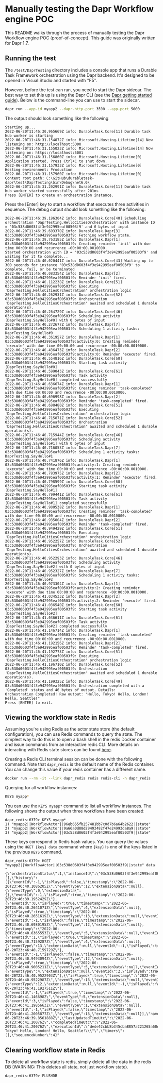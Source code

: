 ﻿# Manually testing the Dapr Workflow engine POC

This README walks through the process of manually testing the Dapr Workflow engine POC (proof-of-concept). This guide was originally written for Dapr 1.7.

## Running the test

The `/test/DaprTesting` directory includes a console app that runs a Durable Task Framework orchestration using the Dapr backend. It's designed to be opened in Visual Studio and started with "F5".

However, before the test can run, you need to start the Dapr sidecar. The best way to set this up is using the Dapr CLI (see the [Dapr getting started guide](https://docs.dapr.io/getting-started/)). Below is the command-line you can use to start the sidecar.

```bash
dapr run --app-id myapp2 --dapr-http-port 3500 --app-port 5000
```

The output should look something like the following:

```
Starting up...
2022-06-20T11:46:30.965669Z info: DurableTask.Core[11] Durable task hub worker is starting
2022-06-20T11:46:31.154072Z info: Microsoft.Hosting.Lifetime[14] Now listening on: http://localhost:5000
2022-06-20T11:46:31.155023Z info: Microsoft.Hosting.Lifetime[14] Now listening on: https://localhost:5001
2022-06-20T11:46:31.156860Z info: Microsoft.Hosting.Lifetime[0] Application started. Press Ctrl+C to shut down.
2022-06-20T11:46:31.157933Z info: Microsoft.Hosting.Lifetime[0] Hosting environment: Production
2022-06-20T11:46:31.157960Z info: Microsoft.Hosting.Lifetime[0] Content root path: C:\GitHub\durabletask-dapr\test\DaprTesting\bin\Debug\net6.0\
2022-06-20T11:46:31.202991Z info: DurableTask.Core[11] Durable task hub worker started successfully after 201ms
Press [ENTER] to create an orchestration instance.
```

Press the [Enter] key to start a workflow that executes three activities in sequence. The debug output should look something like the following:

```
2022-06-20T11:46:39.196304Z info: DurableTask.Core[40] Scheduling orchestration 'DaprTesting.HelloCitiesOrchestration' with instance ID = '03c538d0603f4f3e942995eaf00503f9' and 0 bytes of input
2022-06-20T11:46:39.603370Z info: DurableTask.Dapr[3] 03c538d0603f4f3e942995eaf00503f9: Fetching workflow state.
2022-06-20T11:46:39.763185Z info: DurableTask.Dapr[1] 03c538d0603f4f3e942995eaf00503f9: Creating reminder 'init' with due time 00:00:00 and recurrence -00:00:00.0010000.
Started orchestration with ID = '03c538d0603f4f3e942995eaf00503f9' and waiting for it to complete...
2022-06-20T11:46:40.020441Z info: DurableTask.Core[43] Waiting up to 300 seconds for instance '03c538d0603f4f3e942995eaf00503f9' to complete, fail, or be terminated
2022-06-20T11:46:40.083354Z info: DurableTask.Dapr[2] 03c538d0603f4f3e942995eaf00503f9: Reminder 'init' fired.
2022-06-20T11:46:40.112238Z info: DurableTask.Core[51] 03c538d0603f4f3e942995eaf00503f9: Executing 'DaprTesting.HelloCitiesOrchestration' orchestration logic
2022-06-20T11:46:40.262931Z info: DurableTask.Core[52] 03c538d0603f4f3e942995eaf00503f9: Orchestration 'DaprTesting.HelloCitiesOrchestration' awaited and scheduled 1 durable operation(s).
2022-06-20T11:46:40.264729Z info: DurableTask.Core[46] 03c538d0603f4f3e942995eaf00503f9: Scheduling activity [DaprTesting.SayHello#0] with 0 bytes of input
2022-06-20T11:46:40.272677Z info: DurableTask.Dapr[7] 03c538d0603f4f3e942995eaf00503f9: Scheduling 1 activity tasks: DaprTesting.SayHello#0
2022-06-20T11:46:40.361957Z info: DurableTask.Dapr[1] 03c538d0603f4f3e942995eaf00503f9:activity:0: Creating reminder 'execute' with due time 00:00:00 and recurrence -00:00:00.0010000.
2022-06-20T11:46:40.436473Z info: DurableTask.Dapr[2] 03c538d0603f4f3e942995eaf00503f9:activity:0: Reminder 'execute' fired.
2022-06-20T11:46:40.554816Z info: DurableTask.Core[60] 03c538d0603f4f3e942995eaf00503f9: Starting task activity [DaprTesting.SayHello#0]
2022-06-20T11:46:40.599043Z info: DurableTask.Core[61] 03c538d0603f4f3e942995eaf00503f9: Task activity [DaprTesting.SayHello#0] completed successfully
2022-06-20T11:46:40.636674Z info: DurableTask.Dapr[1] 03c538d0603f4f3e942995eaf00503f9: Creating reminder 'task-completed' with due time 00:00:00 and recurrence -00:00:00.0010000.
2022-06-20T11:46:40.696998Z info: DurableTask.Dapr[2] 03c538d0603f4f3e942995eaf00503f9: Reminder 'task-completed' fired.
2022-06-20T11:46:40.698480Z info: DurableTask.Core[51] 03c538d0603f4f3e942995eaf00503f9: Executing 'DaprTesting.HelloCitiesOrchestration' orchestration logic
2022-06-20T11:46:40.715871Z info: DurableTask.Core[52] 03c538d0603f4f3e942995eaf00503f9: Orchestration 'DaprTesting.HelloCitiesOrchestration' awaited and scheduled 1 durable operation(s).
2022-06-20T11:46:40.715944Z info: DurableTask.Core[46] 03c538d0603f4f3e942995eaf00503f9: Scheduling activity [DaprTesting.SayHello#1] with 0 bytes of input
2022-06-20T11:46:40.716053Z info: DurableTask.Dapr[7] 03c538d0603f4f3e942995eaf00503f9: Scheduling 1 activity tasks: DaprTesting.SayHello#1
2022-06-20T11:46:40.741876Z info: DurableTask.Dapr[1] 03c538d0603f4f3e942995eaf00503f9:activity:1: Creating reminder 'execute' with due time 00:00:00 and recurrence -00:00:00.0010000.
2022-06-20T11:46:40.783975Z info: DurableTask.Dapr[2] 03c538d0603f4f3e942995eaf00503f9:activity:1: Reminder 'execute' fired.
2022-06-20T11:46:40.798599Z info: DurableTask.Core[60] 03c538d0603f4f3e942995eaf00503f9: Starting task activity [DaprTesting.SayHello#1]
2022-06-20T11:46:40.799441Z info: DurableTask.Core[61] 03c538d0603f4f3e942995eaf00503f9: Task activity [DaprTesting.SayHello#1] completed successfully
2022-06-20T11:46:40.900538Z info: DurableTask.Dapr[1] 03c538d0603f4f3e942995eaf00503f9: Creating reminder 'task-completed' with due time 00:00:00 and recurrence -00:00:00.0010000.
2022-06-20T11:46:40.935004Z info: DurableTask.Dapr[2] 03c538d0603f4f3e942995eaf00503f9: Reminder 'task-completed' fired.
2022-06-20T11:46:40.949429Z info: DurableTask.Core[51] 03c538d0603f4f3e942995eaf00503f9: Executing 'DaprTesting.HelloCitiesOrchestration' orchestration logic
2022-06-20T11:46:40.952257Z info: DurableTask.Core[52] 03c538d0603f4f3e942995eaf00503f9: Orchestration 'DaprTesting.HelloCitiesOrchestration' awaited and scheduled 1 durable operation(s).
2022-06-20T11:46:40.952293Z info: DurableTask.Core[46] 03c538d0603f4f3e942995eaf00503f9: Scheduling activity [DaprTesting.SayHello#2] with 0 bytes of input
2022-06-20T11:46:40.952327Z info: DurableTask.Dapr[7] 03c538d0603f4f3e942995eaf00503f9: Scheduling 1 activity tasks: DaprTesting.SayHello#2
2022-06-20T11:46:40.973304Z info: DurableTask.Dapr[1] 03c538d0603f4f3e942995eaf00503f9:activity:2: Creating reminder 'execute' with due time 00:00:00 and recurrence -00:00:00.0010000.
2022-06-20T11:46:41.034533Z info: DurableTask.Dapr[2] 03c538d0603f4f3e942995eaf00503f9:activity:2: Reminder 'execute' fired.
2022-06-20T11:46:41.036540Z info: DurableTask.Core[60] 03c538d0603f4f3e942995eaf00503f9: Starting task activity [DaprTesting.SayHello#2]
2022-06-20T11:46:41.036611Z info: DurableTask.Core[61] 03c538d0603f4f3e942995eaf00503f9: Task activity [DaprTesting.SayHello#2] completed successfully
2022-06-20T11:46:41.146714Z info: DurableTask.Dapr[1] 03c538d0603f4f3e942995eaf00503f9: Creating reminder 'task-completed' with due time 00:00:00 and recurrence -00:00:00.0010000.
2022-06-20T11:46:41.192156Z info: DurableTask.Dapr[2] 03c538d0603f4f3e942995eaf00503f9: Reminder 'task-completed' fired.
2022-06-20T11:46:41.192773Z info: DurableTask.Core[51] 03c538d0603f4f3e942995eaf00503f9: Executing 'DaprTesting.HelloCitiesOrchestration' orchestration logic
2022-06-20T11:46:41.196710Z info: DurableTask.Core[52] 03c538d0603f4f3e942995eaf00503f9: Orchestration 'DaprTesting.HelloCitiesOrchestration' awaited and scheduled 1 durable operation(s).
2022-06-20T11:46:41.199325Z info: DurableTask.Core[49] 03c538d0603f4f3e942995eaf00503f9: Orchestration completed with a 'Completed' status and 46 bytes of output. Details:
Orchestration Completed! Raw output: "Hello, Tokyo! Hello, London! Hello, Seattle!"
Press [ENTER] to exit.
```

## Viewing the workflow state in Redis

Assuming you're using Redis as the actor state store (the default configuration), you can use Redis commands to query the state. The simplest way to do this is to open a bash shell in the redis Docker container and issue commands from an interactive redis CLI. More details on interacting with Redis state stores can be found [here](https://docs.dapr.io/developing-applications/building-blocks/state-management/query-state-store/query-redis-store/).

Creating a Redis CLI terminal session can be done with the following command. Note that `dapr_redis` is the default name of the Redis container. You can change this value if your redis container has a different name.

```bash
docker run --rm -it --link dapr_redis redis redis-cli -h dapr_redis
```

Querying for all workflow instances:

```bash
KEYS myapp*
```

You can use the `KEYS myapp*` command to list all workflow instances. The following shows the output when three workflows have been created:

```
dapr_redis:6379> KEYS myapp*
1) "myapp2||WorkflowActor||96eb655fb257481bb7c0d7b6a64b2622||state"
2) "myapp2||WorkflowActor||9a66a0d88d29493482f47e24993da8a9||state"
3) "myapp2||WorkflowActor||03c538d0603f4f3e942995eaf00503f9||state"
```

These keys correspond to Redis hash values. You can query the values using the `HGET {key} data` command where `{key}` is one of the keys listed in the previous `KEYS` command.

```
dapr_redis:6379> HGET "myapp2||WorkflowActor||03c538d0603f4f3e942995eaf00503f9||state" data
"{\"orchestrationStatus\":1,\"instanceId\":\"03c538d0603f4f3e942995eaf00503f9\",\"input\":null,\"customStatus\":null,\"inbox\":[],\"history\":[{\"eventId\":-1,\"isPlayed\":false,\"timestamp\":\"2022-06-20T23:46:40.1086205Z\",\"eventType\":12,\"extensionData\":null},{\"eventType\":0,\"extensionData\":{},\"eventId\":-1,\"isPlayed\":true,\"timestamp\":\"2022-06-20T23:46:39.1952429Z\"},{\"eventId\":0,\"isPlayed\":true,\"timestamp\":\"2022-06-20T23:46:40.2641071Z\",\"eventType\":4,\"extensionData\":null},{\"isPlayed\":true,\"timestamp\":\"2022-06-20T23:46:40.2651619Z\",\"eventType\":13,\"extensionData\":null,\"eventId\":-1},{\"eventId\":-1,\"isPlayed\":false,\"timestamp\":\"2022-06-20T23:46:40.6980195Z\",\"eventType\":12,\"extensionData\":null},{\"timestamp\":\"2022-06-20T23:46:40.6365553Z\",\"eventType\":5,\"extensionData\":null,\"eventId\":-1,\"isPlayed\":true},{\"eventId\":1,\"isPlayed\":true,\"timestamp\":\"2022-06-20T23:46:40.7159287Z\",\"eventType\":4,\"extensionData\":null},{\"eventType\":13,\"extensionData\":null,\"eventId\":-1,\"isPlayed\":true,\"timestamp\":\"2022-06-20T23:46:40.7159729Z\"},{\"eventId\":-1,\"isPlayed\":false,\"timestamp\":\"2022-06-20T23:46:40.9493094Z\",\"eventType\":12,\"extensionData\":null},{\"isPlayed\":true,\"timestamp\":\"2022-06-20T23:46:40.9005211Z\",\"eventType\":5,\"extensionData\":null,\"eventId\":-1},{\"eventType\":4,\"extensionData\":null,\"eventId\":2,\"isPlayed\":true,\"timestamp\":\"2022-06-20T23:46:40.9522903Z\"},{\"isPlayed\":true,\"timestamp\":\"2022-06-20T23:46:40.9522987Z\",\"eventType\":13,\"extensionData\":null,\"eventId\":-1},{\"eventType\":12,\"extensionData\":null,\"eventId\":-1,\"isPlayed\":false,\"timestamp\":\"2022-06-20T23:46:41.1927511Z\"},{\"eventId\":-1,\"isPlayed\":true,\"timestamp\":\"2022-06-20T23:46:41.146698Z\",\"eventType\":5,\"extensionData\":null},{\"eventId\":3,\"isPlayed\":false,\"timestamp\":\"2022-06-20T23:46:41.1985663Z\",\"eventType\":1,\"extensionData\":null},{\"eventId\":-1,\"isPlayed\":false,\"timestamp\":\"2022-06-20T23:46:41.2005877Z\",\"eventType\":13,\"extensionData\":null}],\"name\":\"DaprTesting.HelloCitiesOrchestration\",\"createdTimeUtc\":\"2022-06-20T23:46:39.8561888Z\",\"lastUpdatedTimeUtc\":\"2022-06-20T23:46:41.20076Z\",\"completedTimeUtc\":\"2022-06-20T23:46:41.20076Z\",\"executionId\":\"dede42cbb8b345cba8857a221265a60d\",\"output\":\"\\\"Hello, Tokyo! Hello, London! Hello, Seattle!\\\"\",\"timers\":[],\"sequenceNumber\":4}"
```

## Clearing workflow state in Redis

To delete all workflow state is redis, simply delete all the data in the redis DB (WARNING: This deletes all state, not just workflow state).

```
dapr_redis:6379> FLUSHDB
```